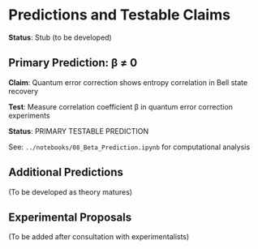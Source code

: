 # Predictions and Testable Claims

**Status**: Stub (to be developed)

## Primary Prediction: β ≠ 0

**Claim**: Quantum error correction shows entropy correlation in Bell state recovery

**Test**: Measure correlation coefficient β in quantum error correction experiments

**Status**: PRIMARY TESTABLE PREDICTION

See: `../notebooks/08_Beta_Prediction.ipynb` for computational analysis

## Additional Predictions

(To be developed as theory matures)

## Experimental Proposals

(To be added after consultation with experimentalists)
